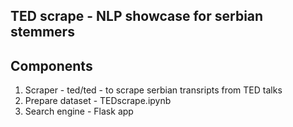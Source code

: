 ## TED scrape - NLP showcase for serbian stemmers

## Components

1. Scraper - ted/ted - to scrape serbian transripts from TED talks
2. Prepare dataset - TEDscrape.ipynb
3. Search engine - Flask app
